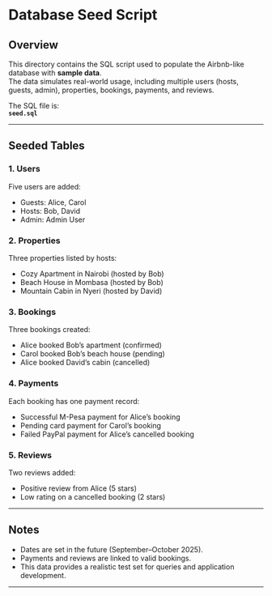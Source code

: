 # Database Seed Script

## Overview
This directory contains the SQL script used to populate the Airbnb-like database with **sample data**.  
The data simulates real-world usage, including multiple users (hosts, guests, admin), properties, bookings, payments, and reviews.

The SQL file is:  
**`seed.sql`**

---

## Seeded Tables

### 1. Users
Five users are added:
- Guests: Alice, Carol
- Hosts: Bob, David
- Admin: Admin User

### 2. Properties
Three properties listed by hosts:
- Cozy Apartment in Nairobi (hosted by Bob)
- Beach House in Mombasa (hosted by Bob)
- Mountain Cabin in Nyeri (hosted by David)

### 3. Bookings
Three bookings created:
- Alice booked Bob’s apartment (confirmed)
- Carol booked Bob’s beach house (pending)
- Alice booked David’s cabin (cancelled)

### 4. Payments
Each booking has one payment record:
- Successful M-Pesa payment for Alice’s booking
- Pending card payment for Carol’s booking
- Failed PayPal payment for Alice’s cancelled booking

### 5. Reviews
Two reviews added:
- Positive review from Alice (5 stars)
- Low rating on a cancelled booking (2 stars)

---

## Notes
- Dates are set in the future (September–October 2025).
- Payments and reviews are linked to valid bookings.
- This data provides a realistic test set for queries and application development.

---
